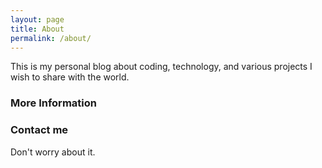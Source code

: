 ```yaml
---
layout: page
title: About
permalink: /about/
---
```


This is my personal blog about coding, technology, and various projects I wish to share with the world.

### More Information


### Contact me

Don't worry about it.
